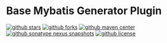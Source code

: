 Base Mybatis Generator Plugin
======================================

[![github stars](https://img.shields.io/github/stars/liaomengge/base-mybatis-generator-plugin.svg)](https://github.com/liaomengge/base-mybatis-generator-plugin/stargazers)
[![github forks](https://img.shields.io/github/forks/liaomengge/base-mybatis-generator-plugin.svg)](https://github.com/liaomengge/base-mybatis-generator-plugin/network)
[![github maven center](https://img.shields.io/maven-central/v/com.github.liaomengge/base-mybatis-generator-plugin.svg)](https://search.maven.org/search?q=g:com.github.liaomengge%20AND%20a:base-mybatis-generator-plugin)
[![github sonatype nexus snapshots](https://img.shields.io/nexus/s/com.github.liaomengge/base-mybatis-generator-plugin?label=sonatype-nexus-snapshots&server=https%3A%2F%2Foss.sonatype.org%2F)](https://oss.sonatype.org/#nexus-search;gav~com.github.liaomengge~base-mybatis-generator-plugin)
[![github license](https://img.shields.io/github/license/liaomengge/base-mybatis-generator-plugin.svg)](https://github.com/liaomengge/base-mybatis-generator-plugin/blob/master/LICENSE)
